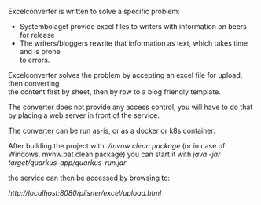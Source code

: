 Excelconverter is written to solve a specific problem:

- Systembolaget provide excel files to writers with information on beers for release
- The writers/bloggers rewrite that information as text, which takes time and is prone  
to errors.

Excelconverter solves the problem by accepting an excel file for upload, then converting   
the content first by sheet, then by row to a blog friendly template.

The converter does not provide any access control, you will have to do that by placing a web server in front of the service.

The converter can be run as-is, or as a docker or k8s container.

After building the project with *./mvnw clean package* (or in case of Windows, mvnw.bat clean package)
you can start it with *java -jar target/quarkus-app/quarkus-run.jar*

the service can then be accessed by browsing to:

*http://localhost:8080/pilsner/excel/upload.html*

